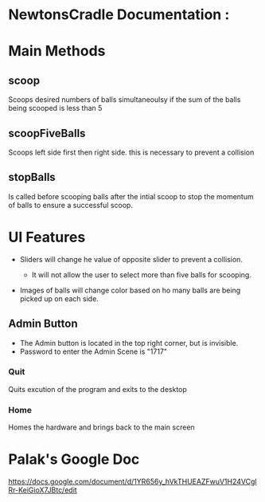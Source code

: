 # NewtonsCradle Documentation :

# Main Methods

## scoop
Scoops desired numbers of balls simultaneoulsy if the sum of the balls being scooped is less than 5

## scoopFiveBalls
Scoops left side first then right side. this is necessary to prevent a collision

## stopBalls
Is called before scooping balls after the intial scoop to stop the momentum of balls to ensure a successful scoop.

# UI Features
* Sliders will change he value of opposite slider to prevent a collision. 
  * It will not allow the user to select more than five balls for scooping.

* Images of balls will change color based on ho many balls are being picked up on each side.

## Admin Button
* The Admin button is located in the top right corner, but is invisible.
* Password to enter the Admin Scene is "1717"

### Quit
Quits excution of the program and exits to the desktop

### Home
Homes the hardware and brings back to the main screen

# Palak's Google Doc
https://docs.google.com/document/d/1YR656y_hVkTHUEAZFwuV1H24VCglRr-KeiGioX7JBtc/edit 
